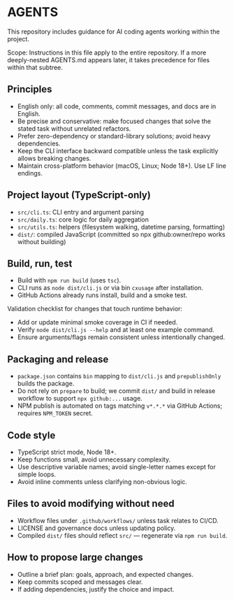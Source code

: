 # AGENTS

This repository includes guidance for AI coding agents working within the project.

Scope: Instructions in this file apply to the entire repository. If a more deeply-nested AGENTS.md appears later, it takes precedence for files within that subtree.

## Principles

- English only: all code, comments, commit messages, and docs are in English.
- Be precise and conservative: make focused changes that solve the stated task without unrelated refactors.
- Prefer zero-dependency or standard-library solutions; avoid heavy dependencies.
- Keep the CLI interface backward compatible unless the task explicitly allows breaking changes.
- Maintain cross-platform behavior (macOS, Linux; Node 18+). Use LF line endings.

## Project layout (TypeScript-only)

- `src/cli.ts`: CLI entry and argument parsing
- `src/daily.ts`: core logic for daily aggregation
- `src/utils.ts`: helpers (filesystem walking, datetime parsing, formatting)
- `dist/`: compiled JavaScript (committed so npx github:owner/repo works without building)

## Build, run, test

- Build with `npm run build` (uses `tsc`).
- CLI runs as `node dist/cli.js` or via bin `cxusage` after installation.
- GitHub Actions already runs install, build and a smoke test.

Validation checklist for changes that touch runtime behavior:
- Add or update minimal smoke coverage in CI if needed.
- Verify `node dist/cli.js --help` and at least one example command.
- Ensure arguments/flags remain consistent unless intentionally changed.

## Packaging and release

- `package.json` contains `bin` mapping to `dist/cli.js` and `prepublishOnly` builds the package.
- Do not rely on `prepare` to build; we commit `dist/` and build in release workflow to support `npx github:...` usage.
- NPM publish is automated on tags matching `v*.*.*` via GitHub Actions; requires `NPM_TOKEN` secret.

## Code style

- TypeScript strict mode, Node 18+.
- Keep functions small, avoid unnecessary complexity.
- Use descriptive variable names; avoid single-letter names except for simple loops.
- Avoid inline comments unless clarifying non-obvious logic.

## Files to avoid modifying without need

- Workflow files under `.github/workflows/` unless task relates to CI/CD.
- LICENSE and governance docs unless updating policy.
- Compiled `dist/` files should reflect `src/` — regenerate via `npm run build`.

## How to propose large changes

- Outline a brief plan: goals, approach, and expected changes.
- Keep commits scoped and messages clear.
- If adding dependencies, justify the choice and impact.

